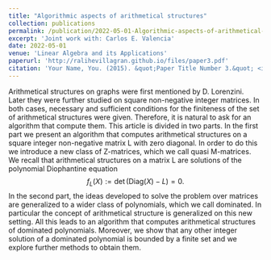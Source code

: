```yaml
---
title: "Algorithmic aspects of arithmetical structures"
collection: publications
permalink: /publication/2022-05-01-Algorithmic-aspects-of-arithmetical-structures
excerpt: 'Joint work with: Carlos E. Valencia'
date: 2022-05-01
venue: 'Linear Algebra and its Applications'
paperurl: 'http://ralihevillagran.github.io/files/paper3.pdf'
citation: 'Your Name, You. (2015). &quot;Paper Title Number 3.&quot; <i>Journal 1</i>. 1(3).'
---
```


Arithmetical structures on graphs were first mentioned by D. Lorenzini. Later they were further studied on square non-negative integer matrices. In both cases, necessary and sufficient conditions for the finiteness of the set of arithmetical structures were given. Therefore, it is natural to ask for an algorithm that compute them. 
This article is divided in two parts. In the first part we present an algorithm that computes arithmetical structures on a square integer non-negative matrix L with zero diagonal. In order to do this we introduce a new class of Z-matrices, which we call quasi M-matrices. We recall that arithmetical structures on a matrix L are solutions of the polynomial Diophantine equation
$$f_L(X):=\det(\textrm{Diag}(X)−L)=0.$$
In the second part, the ideas developed to solve the problem over matrices are generalized to a wider class of polynomials, which we call dominated. In particular the concept of arithmetical structure is generalized on this new setting. All this leads to an algorithm that computes arithmetical structures of dominated polynomials. Moreover, we show that any other integer solution of a dominated polynomial is bounded by a finite set and we explore further methods to obtain them.
